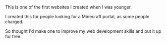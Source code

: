 This is one of the first websites I created when I was younger.

I created this for people looking for a Minecraft portal, as some people charged. 

So thought I'd make one to improve my web development skills and put it up for free.